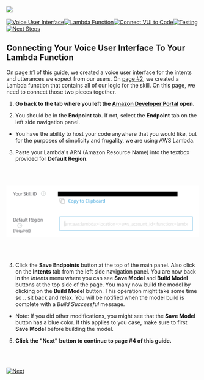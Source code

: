 <img src="https://m.media-amazon.com/images/G/01/mobile-apps/dex/alexa/alexa-skills-kit/tutorials/quiz-game/header._TTH_.png" />

[![Voice User Interface](https://m.media-amazon.com/images/G/01/mobile-apps/dex/alexa/alexa-skills-kit/tutorials/navigation/1-locked._TTH_.png)](./1-voice-user-interface.md)[![Lambda Function](https://m.media-amazon.com/images/G/01/mobile-apps/dex/alexa/alexa-skills-kit/tutorials/navigation/2-locked._TTH_.png)](./2-lambda-function.md)[![Connect VUI to Code](https://m.media-amazon.com/images/G/01/mobile-apps/dex/alexa/alexa-skills-kit/tutorials/navigation/3-on._TTH_.png)](./3-connect-vui-to-code.md)[![Testing](https://m.media-amazon.com/images/G/01/mobile-apps/dex/alexa/alexa-skills-kit/tutorials/navigation/4-locked._TTH_.png)](./4-testing.md)[![Next Steps](https://m.media-amazon.com/images/G/01/mobile-apps/dex/alexa/alexa-skills-kit/tutorials/navigation/5-locked._TTH_.png)](./5-customize.md)

## Connecting Your Voice User Interface To Your Lambda Function

On [page #1](./1-voice-user-interface.md) of this guide, we created a voice user interface for the intents and utterances we expect from our users.  On [page #2](./2-lambda-function.md), we created a Lambda function that contains all of our logic for the skill.  On this page, we need to connect those two pieces together.

1.  **Go back to the tab where you left the [Amazon Developer Portal](https://developer.amazon.com/alexa/console/ask?&sc_category=Owned&sc_channel=RD&sc_campaign=Evangelism2018&sc_publisher=github&sc_content=Survey&sc_detail=hello-world-nodejs-V2_GUI-3&sc_funnel=Convert&sc_country=WW&sc_medium=Owned_RD_Evangelism2018_github_Survey_hello-world-nodejs-V2_GUI-3_Convert_WW_beginnersdevs&sc_segment=beginnersdevs) open.** 

2. You should be in the **Endpoint** tab. If not, select the **Endpoint** tab on the left side navigation panel.

- You have the ability to host your code anywhere that you would like, but for the purposes of simplicity and frugality, we are using AWS Lambda.

3.  Paste your Lambda's ARN (Amazon Resource Name) into the textbox provided for **Default Region**.

  <br />
  <br />

![default-region-alexa](./resources/default-region-alexa.png)

  <br />
  <br />

4. Click the **Save Endpoints** button at the top of the main panel. Also click on the **Intents** tab from the left side navigation panel. You are now back in the _Intents_ menu where you can see **Save Model** and **Build Model** buttons at the top side of the page. You many now build the model by clicking on the **Build Model** button. This operation might take some time so .. sit back and relax. You will be notified when the model build is complete with a *Build Successful* message.

* Note: If you did other modifications, you might see that the **Save Model** button has a blue color. If this applies to you case, make sure to first **Save Model** before building the model.

5. **Click the "Next" button to continue to page #4 of this guide.**

  <br />
  <br />

[![Next](https://m.media-amazon.com/images/G/01/mobile-apps/dex/alexa/alexa-skills-kit/tutorials/general/buttons/button_next_testing._TTH_.png)](./4-testing.md)

